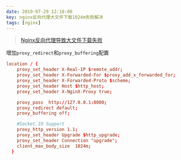 ```yaml
---
date: 2019-07-29 12:18:00
key: nginx反向代理大文件下载1024m失败解决
tags: [nginx]
---
```


> [Nginx反向代理导致大文件下载失败](http://blog.chinaunix.net/uid-20332519-id-5755724.html)

增加`proxy_redirect`和`proxy_buffering`配置

```conf
location / {
    proxy_set_header X-Real-IP $remote_addr;
    proxy_set_header X-Forwarded-For $proxy_add_x_forwarded_for;
    proxy_set_header X-Forwarded-Proto $scheme;
    proxy_set_header Host $http_host;
    proxy_set_header X-NginX-Proxy true;

    proxy_pass  http://127.0.0.1:8080;
    proxy_redirect default;
    proxy_buffering off;

    #Socket.IO Support
    proxy_http_version 1.1;
    proxy_set_header Upgrade $http_upgrade;
    proxy_set_header Connection "upgrade";
    client_max_body_size  1024m;
  }


```